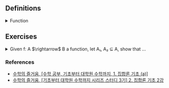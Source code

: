## Definitions

<details><summary>Function</summary>

  -  Given two sets A, B, we call $`f : A \rightarrow B`$ is a function, where $`S_f \subseteq A \times B \text{ satisfying for each } a \in A, \text{ there exists } b \in B \text{ uniquely s.t. } (a, b) \in S_f`$.

![image](images/function_diagram.jpg)

  - The domain of $`f`$ is $`Dom(f)=A`$.

  - The codomain of $`f`$ is $`Cdm(f)=B`$.

  - The image$`_{range}`$ of $`f`$ is the set, which is defined as $`Img(f) = f[A] := \{ b = f(a) | a \in A \}`$.

  - The inverse$`_{pre}`$ image of $`B_1\subset B`$ under f is the set, which is defined as $`Img^{-1}(f) = f^{-1}[B_1] := \{ x \in A | f(x) \in B_1 \}`$.

</details>

## Exercises

<details><summary>Given f: A $\rightarrow$ B a function, let A₁, A₂ ⊆ A, show that ...</summary>

  - <details><summary>f(A₁ ∪ A₂) := {f(x)|x ∈ (A₁ ∪ A₂)} = f(A₁) ∪ f(A₂)</summary>

    $`\begin{flalign}
    \text{Need to show. } &&\\
    \quad (A \cup B)^{\complement} \subseteq A^{\complement} \cap B^{\complement} \:and\: A^{\complement} \cap B^{\complement} \subseteq (A \cup B)^{\complement} &&\\
    \text{Proof.} &&\\
    \quad (A \cup B)^{\complement} &&\\
    \Leftrightarrow \{ x | x \notin (A \cup B) \} &&\\
    \Leftrightarrow \{ x | \neg(x \in (A \cup B)) \} &&\\
    \Leftrightarrow \{ x | \neg(x \in A \:or\: x \in B) \} &&\\
    \Leftrightarrow \{ x | \neg(x \in A) \:and\: \neg(x \in B) \} &&\\
    \Leftrightarrow \{ x | x \notin A \:and\: x \notin B) \} &&\\
    \Leftrightarrow \{ x | x \in A^{\complement} \:and\: x \in B^{\complement}) \} &&\\
    \Leftrightarrow A^{\complement} \cap B^{\complement}
    \end{flalign}`$

    </details>

  - <details><summary>f(A₁ ∩ A₂) ⊆ f(A₁) ∩ f(A₂)</summary>
    
    </details>

</details>

### References

- [수학의 즐거움, \[수학 공부, 기초부터 대학원 수학까지, 1. 집합론 기초 (a)\]](https://youtu.be/9HUk8zays2E?feature=shared)
- [수학의 즐거움, \[기초부터 대학원 수학까지 시리즈 스터디 3기\] 2. 집합론 기초 2강](https://youtu.be/PPYhmRwbEno?feature=shared)
